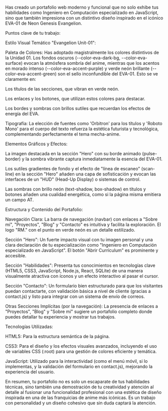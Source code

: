 Has creado un portafolio web moderno y funcional que no solo exhibe tus habilidades como Ingeniero en Computación especializado en JavaScript, sino que también impresiona con un distintivo diseño inspirado en el icónico EVA-01 de Neon Genesis Evangelion.

Puntos clave de tu trabajo:

Estilo Visual Temático "Evangelion Unit-01":

Paleta de Colores: Has adoptado magistralmente los colores distintivos de la Unidad 01. Los fondos oscuros (--color-eva-dark-bg, --color-eva-surface) evocan la atmósfera sombría del anime, mientras que los acentos en morado intenso (--color-eva-accent-purple) y verde neón brillante (--color-eva-accent-green) son el sello inconfundible del EVA-01. Esto se ve claramente en:

Los títulos de las secciones, que vibran en verde neón.

Los enlaces y los botones, que utilizan estos colores para destacar.

Los bordes y sombras con brillos sutiles que recuerdan los efectos de energía del EVA.

Tipografía: La elección de fuentes como 'Orbitron' para los títulos y 'Roboto Mono' para el cuerpo del texto refuerza la estética futurista y tecnológica, complementando perfectamente el tema mecha-anime.

Elementos Gráficos y Efectos:

La imagen destacada en la sección "Hero" con su borde animado (pulse-border) y la sombra vibrante captura inmediatamente la esencia del EVA-01.

Los sutiles gradientes de fondo y el efecto de "línea de escaneo" (scan-line) en la sección "Hero" añaden una capa de sofisticación y evocan las interfaces de un "HUD" (Head-Up Display) o sistemas de control.

Las sombras con brillo neón (text-shadow, box-shadow) en títulos y botones añaden una cualidad energética, como si la página misma emitiera un campo AT.

Estructura y Contenido del Portafolio:

Navegación Clara: La barra de navegación (navbar) con enlaces a "Sobre mí", "Proyectos", "Blog" y "Contacto" es intuitiva y facilita la exploración. El logo "RM." con el punto en verde neón es un detalle estilizado.

Sección "Hero": Un fuerte impacto visual con tu imagen personal y una clara declaración de tu especialización como "Ingeniero en Computación especializado en JavaScript". El botón "Abrir Currículum" es prominente y accesible.

Sección "Habilidades": Presenta tus conocimientos en tecnologías clave (HTML5, CSS3, JavaScript, Node.js, React, SQLite) de una manera visualmente atractiva con íconos y un efecto interactivo al pasar el cursor.

Sección "Contacto": Un formulario bien estructurado para que los visitantes puedan contactarte, con validación básica a nivel de cliente (gracias a contact.js) y listo para integrar con un sistema de envío de correos.

Otras Secciones Implícitas (por la navegación): La presencia de enlaces a "Proyectos", "Blog" y "Sobre mí" sugiere un portafolio completo donde puedes detallar tu experiencia y mostrar tus trabajos.

Tecnologías Utilizadas:

HTML5: Para la estructura semántica de la página.

CSS3: Para el diseño y los efectos visuales avanzados, incluyendo el uso de variables CSS (:root) para una gestión de colores eficiente y temática.

JavaScript: Utilizado para la interactividad (como el menú móvil, si lo implementas, y la validación del formulario en contact.js), mejorando la experiencia del usuario.

En resumen, tu portafolio no es solo un escaparate de tus habilidades técnicas, sino también una demostración de tu creatividad y atención al detalle al fusionar una funcionalidad profesional con una estética de diseño inspirada en una de las franquicias de anime más icónicas. Es un trabajo con personalidad y un diseño cohesivo que sin duda captará la atención.
